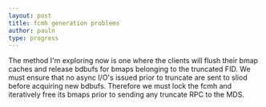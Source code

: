 ```yaml
---
layout: post
title: fcmh generation problems
author: pauln
type: progress
---
```


The method I'm exploring now is one where the clients will flush their
bmap caches and release bdbufs for bmaps belonging to the truncated FID.
We must ensure that no async I/O's issued prior to truncate are sent to
sliod before acquiring new bdbufs.
Therefore we must lock the fcmh and iteratively free its bmaps prior to
sending any truncate RPC to the MDS.
